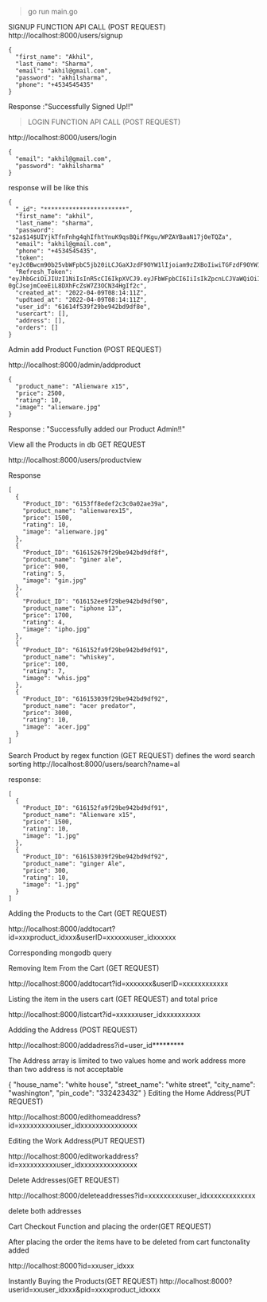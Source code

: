 > go run main.go


SIGNUP FUNCTION API CALL (POST REQUEST)
http://localhost:8000/users/signup
```
{
  "first_name": "Akhil",
  "last_name": "Sharma",
  "email": "akhil@gmail.com",
  "password": "akhilsharma",
  "phone": "+4534545435"
}
```
Response :"Successfully Signed Up!!"

> LOGIN FUNCTION API CALL (POST REQUEST)

http://localhost:8000/users/login
```
{
  "email": "akhil@gmail.com",
  "password": "akhilsharma"
}
```
response will be like this
```
{
  "_id": "***********************",
  "first_name": "akhil",
  "last_name": "sharma",
  "password": "$2a$14$UIYjkTfnFnhg4qhIfhtYnuK9qsBQifPKgu/WPZAYBaaN17j0eTQZa",
  "email": "akhil@gmail.com",
  "phone": "+4534545435",
  "token": "eyJc0Bwcm90b25vbWFpbC5jb20iLCJGaXJzdF9OYW1lIjoiam9zZXBoIiwiTGFzdF9OYW1lIjoiaGVybWlzIiwiVWlkIjoiNjE2MTRmNTM5ZjI5YmU5NDJiZDlkZjhlIiwiZXhwIjoxNjMzODUzNjUxfQ.NbcpVtPLJJqRF44OLwoanynoejsjdJb5_v2qB41SmB8",
  "Refresh_Token": "eyJhbGciOiJIUzI1NiIsInR5cCI6IkpXVCJ9.eyJFbWFpbCI6IiIsIkZpcnLCJVaWQiOiIiLCJleHAiOjE2MzQzNzIwNTF9.ocpU8-0gCJsejmCeeEiL8DXhFcZsW7Z3OCN34HgIf2c",
  "created_at": "2022-04-09T08:14:11Z",
  "updtaed_at": "2022-04-09T08:14:11Z",
  "user_id": "61614f539f29be942bd9df8e",
  "usercart": [],
  "address": [],
  "orders": []
}
```
Admin add Product Function (POST REQUEST)

http://localhost:8000/admin/addproduct
```
{
  "product_name": "Alienware x15",
  "price": 2500,
  "rating": 10,
  "image": "alienware.jpg"
}
```
Response : "Successfully added our Product Admin!!"

View all the Products in db GET REQUEST

http://localhost:8000/users/productview

Response
```
[
  {
    "Product_ID": "6153ff8edef2c3c0a02ae39a",
    "product_name": "alienwarex15",
    "price": 1500,
    "rating": 10,
    "image": "alienware.jpg"
  },
  {
    "Product_ID": "616152679f29be942bd9df8f",
    "product_name": "giner ale",
    "price": 900,
    "rating": 5,
    "image": "gin.jpg"
  },
  {
    "Product_ID": "616152ee9f29be942bd9df90",
    "product_name": "iphone 13",
    "price": 1700,
    "rating": 4,
    "image": "ipho.jpg"
  },
  {
    "Product_ID": "616152fa9f29be942bd9df91",
    "product_name": "whiskey",
    "price": 100,
    "rating": 7,
    "image": "whis.jpg"
  },
  {
    "Product_ID": "616153039f29be942bd9df92",
    "product_name": "acer predator",
    "price": 3000,
    "rating": 10,
    "image": "acer.jpg"
  }
]
```
Search Product by regex function (GET REQUEST)
defines the word search sorting http://localhost:8000/users/search?name=al

response:
```
[
  {
    "Product_ID": "616152fa9f29be942bd9df91",
    "product_name": "Alienware x15",
    "price": 1500,
    "rating": 10,
    "image": "1.jpg"
  },
  {
    "Product_ID": "616153039f29be942bd9df92",
    "product_name": "ginger Ale",
    "price": 300,
    "rating": 10,
    "image": "1.jpg"
  }
]
```
Adding the Products to the Cart (GET REQUEST)

http://localhost:8000/addtocart?id=xxxproduct_idxxx&userID=xxxxxxuser_idxxxxxx

Corresponding mongodb query

Removing Item From the Cart (GET REQUEST)

http://localhost:8000/addtocart?id=xxxxxxx&userID=xxxxxxxxxxxx

Listing the item in the users cart (GET REQUEST) and total price

http://localhost:8000/listcart?id=xxxxxxuser_idxxxxxxxxxx

Addding the Address (POST REQUEST)

http://localhost:8000/addadress?id=user_id**\*\***\***\*\***

The Address array is limited to two values home and work address more than two address is not acceptable

{
  "house_name": "white house",
  "street_name": "white street",
  "city_name": "washington",
  "pin_code": "332423432"
}
Editing the Home Address(PUT REQUEST)

http://localhost:8000/edithomeaddress?id=xxxxxxxxxxuser_idxxxxxxxxxxxxxxx

Editing the Work Address(PUT REQUEST)

http://localhost:8000/editworkaddress?id=xxxxxxxxxxuser_idxxxxxxxxxxxxxxx

Delete Addresses(GET REQUEST)

http://localhost:8000/deleteaddresses?id=xxxxxxxxxuser_idxxxxxxxxxxxxx

delete both addresses

Cart Checkout Function and placing the order(GET REQUEST)

After placing the order the items have to be deleted from cart functonality added

http://localhost:8000?id=xxuser_idxxx

Instantly Buying the Products(GET REQUEST) http://localhost:8000?userid=xxuser_idxxx&pid=xxxxproduct_idxxxx
